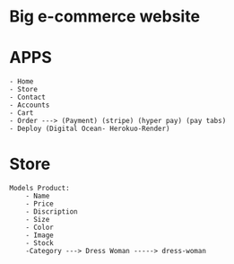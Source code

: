 # Big e-commerce website 
# APPS
    - Home
    - Store
    - Contact
    - Accounts
    - Cart
    - Order ---> (Payment) (stripe) (hyper pay) (pay tabs)
    - Deploy (Digital Ocean- Herokuo-Render) 

# Store
    Models Product:
        - Name
        - Price
        - Discription
        - Size
        - Color
        - Image
        - Stock
        -Category ---> Dress Woman -----> dress-woman

